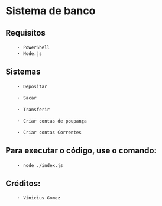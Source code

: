 # Sistema de banco

## Requisitos

```
    ・ PowerShell
    ・ Node.js
```

## Sistemas

```
    ・ Depositar
    
    ・ Sacar
    
    ・ Transferir
    
    ・ Criar contas de poupança
    
    ・ Criar contas Correntes
```

## Para executar o código, use o comando:

```
    ・ node ./index.js
```

## Créditos:

```
    ・ Vinicius Gomez
```
